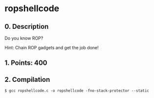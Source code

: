 # ropshellcode

## 0. Description

Do you know ROP?

Hint: Chain ROP gadgets and get the job done!

## 1. Points: 400

## 2. Compilation
```
$ gcc ropshellcode.c -o ropshellcode -fno-stack-protector --static
```
